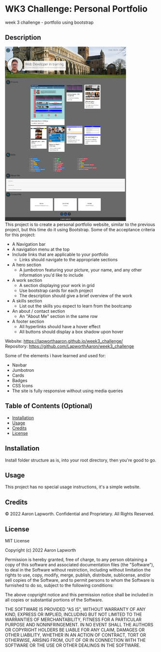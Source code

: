 # WK3 Challenge: Personal Portfolio
week 3 challenge - portfolio using bootstrap

## Description

<img src="./images/wk3_challenge.png" alt="Week 3 Challenge screenshot" width="400px" >
<br>
This project is to create a personal portfolio website, similar to the previous project, but this time do it using Bootstrap.
Some of the acceptance criteria for this project:

* A Navigation bar
* A navigation menu at the top
* Include links that are applicable to your portfolio
    * Links should navigate to the appropriate sections
* A hero section
    * A jumbotron featuring your picture, your name, and any other information you'd like to include
* A work section
    * A section displaying your work in grid
    * Use bootstrap cards for each project
    * The description should give a brief overview of the work
* A skills section
    * List out the skills you expect to learn from the bootcamp
* An about / contact section
    * An "About Me" section in the same row
* A footer section
    * All hyperlinks should have a hover effect
    * All buttons should display a box shadow upon hover

Website: https://lapworthaaron.github.io/week3_challenge/
<br>Repository: https://github.com/LapworthAaron/week3_challenge

Some of the elements i have learned and used for:
* Navbar
* Jumbotron
* Cards
* Badges
* CSS Icons
* The site is fully responsive without using media queries

## Table of Contents (Optional)

- [Installation](#installation)
- [Usage](#usage)
- [Credits](#credits)
- [License](#license)

## Installation

Install folder structure as is, into your root directory, then you're good to go.

## Usage

This project has no special usage instructions, it's a simple website.

## Credits

© 2022 Aaron Lapworth. Confidential and Proprietary. All Rights Reserved.

## License

MIT License

Copyright (c) 2022 Aaron Lapworth

Permission is hereby granted, free of charge, to any person obtaining a copy
of this software and associated documentation files (the "Software"), to deal
in the Software without restriction, including without limitation the rights
to use, copy, modify, merge, publish, distribute, sublicense, and/or sell
copies of the Software, and to permit persons to whom the Software is
furnished to do so, subject to the following conditions:

The above copyright notice and this permission notice shall be included in all
copies or substantial portions of the Software.

THE SOFTWARE IS PROVIDED "AS IS", WITHOUT WARRANTY OF ANY KIND, EXPRESS OR
IMPLIED, INCLUDING BUT NOT LIMITED TO THE WARRANTIES OF MERCHANTABILITY,
FITNESS FOR A PARTICULAR PURPOSE AND NONINFRINGEMENT. IN NO EVENT SHALL THE
AUTHORS OR COPYRIGHT HOLDERS BE LIABLE FOR ANY CLAIM, DAMAGES OR OTHER
LIABILITY, WHETHER IN AN ACTION OF CONTRACT, TORT OR OTHERWISE, ARISING FROM,
OUT OF OR IN CONNECTION WITH THE SOFTWARE OR THE USE OR OTHER DEALINGS IN THE
SOFTWARE.